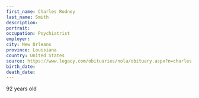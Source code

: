```yaml
---
first_name: Charles Rodney
last_name: Smith
description: 
portrait: 
occupation: Psychiatrist
employer: 
city: New Orleans
province: Louisiana
country: United States
source: https://www.legacy.com/obituaries/nola/obituary.aspx?n=charles-rodney-smith&pid=195741619&fhid=5630
birth_date: 
death_date: 
---
```


92 years old